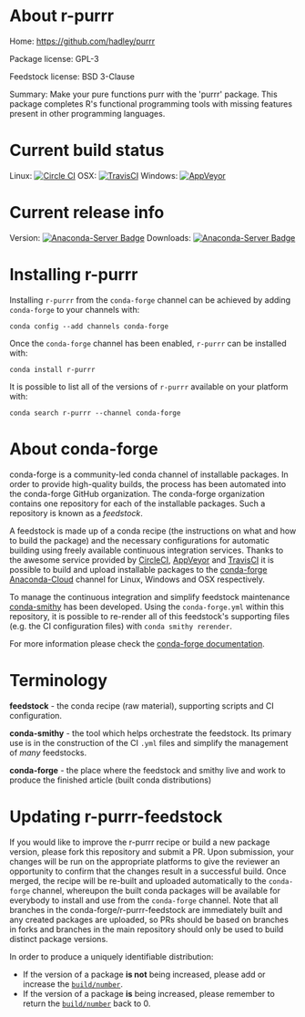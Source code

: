 About r-purrr
=============

Home: https://github.com/hadley/purrr

Package license: GPL-3

Feedstock license: BSD 3-Clause

Summary: Make your pure functions purr with the 'purrr' package. This package completes R's functional programming tools with missing features present in other programming languages.



Current build status
====================

Linux: [![Circle CI](https://circleci.com/gh/conda-forge/r-purrr-feedstock.svg?style=shield)](https://circleci.com/gh/conda-forge/r-purrr-feedstock)
OSX: [![TravisCI](https://travis-ci.org/conda-forge/r-purrr-feedstock.svg?branch=master)](https://travis-ci.org/conda-forge/r-purrr-feedstock)
Windows: [![AppVeyor](https://ci.appveyor.com/api/projects/status/github/conda-forge/r-purrr-feedstock?svg=True)](https://ci.appveyor.com/project/conda-forge/r-purrr-feedstock/branch/master)

Current release info
====================
Version: [![Anaconda-Server Badge](https://anaconda.org/conda-forge/r-purrr/badges/version.svg)](https://anaconda.org/conda-forge/r-purrr)
Downloads: [![Anaconda-Server Badge](https://anaconda.org/conda-forge/r-purrr/badges/downloads.svg)](https://anaconda.org/conda-forge/r-purrr)

Installing r-purrr
==================

Installing `r-purrr` from the `conda-forge` channel can be achieved by adding `conda-forge` to your channels with:

```
conda config --add channels conda-forge
```

Once the `conda-forge` channel has been enabled, `r-purrr` can be installed with:

```
conda install r-purrr
```

It is possible to list all of the versions of `r-purrr` available on your platform with:

```
conda search r-purrr --channel conda-forge
```


About conda-forge
=================

conda-forge is a community-led conda channel of installable packages.
In order to provide high-quality builds, the process has been automated into the
conda-forge GitHub organization. The conda-forge organization contains one repository
for each of the installable packages. Such a repository is known as a *feedstock*.

A feedstock is made up of a conda recipe (the instructions on what and how to build
the package) and the necessary configurations for automatic building using freely
available continuous integration services. Thanks to the awesome service provided by
[CircleCI](https://circleci.com/), [AppVeyor](http://www.appveyor.com/)
and [TravisCI](https://travis-ci.org/) it is possible to build and upload installable
packages to the [conda-forge](https://anaconda.org/conda-forge)
[Anaconda-Cloud](http://docs.anaconda.org/) channel for Linux, Windows and OSX respectively.

To manage the continuous integration and simplify feedstock maintenance
[conda-smithy](http://github.com/conda-forge/conda-smithy) has been developed.
Using the ``conda-forge.yml`` within this repository, it is possible to re-render all of
this feedstock's supporting files (e.g. the CI configuration files) with ``conda smithy rerender``.

For more information please check the [conda-forge documentation](https://conda-forge.org/docs/).

Terminology
===========

**feedstock** - the conda recipe (raw material), supporting scripts and CI configuration.

**conda-smithy** - the tool which helps orchestrate the feedstock.
                   Its primary use is in the construction of the CI ``.yml`` files
                   and simplify the management of *many* feedstocks.

**conda-forge** - the place where the feedstock and smithy live and work to
                  produce the finished article (built conda distributions)


Updating r-purrr-feedstock
==========================

If you would like to improve the r-purrr recipe or build a new
package version, please fork this repository and submit a PR. Upon submission,
your changes will be run on the appropriate platforms to give the reviewer an
opportunity to confirm that the changes result in a successful build. Once
merged, the recipe will be re-built and uploaded automatically to the
`conda-forge` channel, whereupon the built conda packages will be available for
everybody to install and use from the `conda-forge` channel.
Note that all branches in the conda-forge/r-purrr-feedstock are
immediately built and any created packages are uploaded, so PRs should be based
on branches in forks and branches in the main repository should only be used to
build distinct package versions.

In order to produce a uniquely identifiable distribution:
 * If the version of a package **is not** being increased, please add or increase
   the [``build/number``](http://conda.pydata.org/docs/building/meta-yaml.html#build-number-and-string).
 * If the version of a package **is** being increased, please remember to return
   the [``build/number``](http://conda.pydata.org/docs/building/meta-yaml.html#build-number-and-string)
   back to 0.